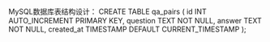 #
MySQL数据库表结构设计：
CREATE TABLE qa_pairs (
    id INT AUTO_INCREMENT PRIMARY KEY,
    question TEXT NOT NULL,
    answer TEXT NOT NULL,
    created_at TIMESTAMP DEFAULT CURRENT_TIMESTAMP
);